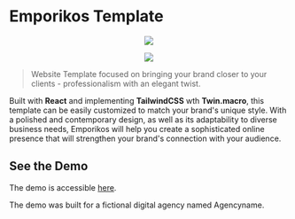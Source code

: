 # Emporikos Template

<p align="center">
  <img src="https://i.postimg.cc/tJrvXh9V/Emporikos-Logo.png">
</p>
<p align="center">
  <img src="https://i.postimg.cc/C1r1HwNZ/Screenshot-2022-12-27-at-11-03-01.png">
</p>

> Website Template focused on bringing your brand closer to your clients - professionalism with an elegant twist.

Built with **React** and implementing **TailwindCSS** wth **Twin.macro**, this template can be easily customized to match your brand's unique style. With a polished and contemporary design, as well as its adaptability to diverse business needs, Emporikos will help you create a sophisticated online presence that will strengthen your brand's connection with your audience.

## See the Demo

The demo is accessible [here](https://mxptx22.github.io/emporikos-template/).

The demo was built for a fictional digital agency named Agencyname.
